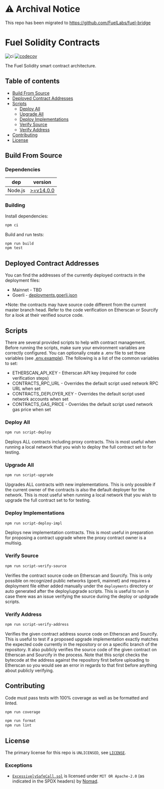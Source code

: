 # ⚠️ Archival Notice

This repo has been migrated to https://github.com/FuelLabs/fuel-bridge

# Fuel Solidity Contracts

<!-- Disable markdownlint for long lines. -->
<!-- markdownlint-disable-file MD013 -->

![ci](https://github.com/fuellabs/fuel-v2-contracts/workflows/Node.js%20Tests%20and%20Coverage/badge.svg?branch=master)
[![codecov](https://codecov.io/gh/fuellabs/fuel-v2-contracts/branch/master/graph/badge.svg?token=FVXeaaBA3d)](https://codecov.io/gh/fuellabs/fuel-v2-contracts)

The Fuel Solidity smart contract architecture.

## Table of contents

- [Build From Source](#build-from-source)
- [Deployed Contract Addresses](#deployed-contract-addresses)
- [Scripts](#scripts)
  - [Deploy All](#deploy-all)
  - [Upgrade All](#upgrade-all)
  - [Deploy Implementations](#deploy-implementations)
  - [Verify Source](#verify-source)
  - [Verify Address](#verify-address)
- [Contributing](#contributing)
- [License](#license)

## Build From Source

### Dependencies

| dep     | version                                                  |
| ------- | -------------------------------------------------------- |
| Node.js | [>=v14.0.0](https://nodejs.org/en/blog/release/v14.0.0/) |

### Building

Install dependencies:

```sh
npm ci
```

Build and run tests:

```sh
npm run build
npm test
```

## Deployed Contract Addresses

You can find the addresses of the currently deployed contracts in the deployment files:

- Mainnet - TBD
- Goerli - [deployments.goerli.json](./deployments/deployments.goerli.json)

\*Note: the contracts may have source code different from the current master branch head. Refer to the code verification on Etherscan or Sourcify for a look at their verified source code.

## Scripts

There are several provided scripts to help with contract management. Before running the scripts, make sure your environment variables are correctly configured. You can optionally create a .env file to set these variables (see [.env.example](.env.example)). The following is a list of the common variables to set:

- ETHERSCAN_API_KEY - Etherscan API key (required for code verification steps)
- CONTRACTS_RPC_URL - Overrides the default script used network RPC URL when set
- CONTRACTS_DEPLOYER_KEY - Overrides the default script used network accounts when set
- CONTRACTS_GAS_PRICE - Overrides the default script used network gas price when set

### Deploy All

```sh
npm run script-deploy
```

Deploys ALL contracts including proxy contracts. This is most useful when running a local network that you wish to deploy the full contract set to for testing.

### Upgrade All

```sh
npm run script-upgrade
```

Upgrades ALL contracts with new implementations. This is only possible if the current owner of the contracts is also the default deployer for the network. This is most useful when running a local network that you wish to upgrade the full contract set to for testing.

### Deploy Implementations

```sh
npm run script-deploy-impl
```

Deploys new implementation contracts. This is most useful in preparation for proposing a contract upgrade where the proxy contract owner is a multisig.

### Verify Source

```sh
npm run script-verify-source
```

Verifies the contract source code on Etherscan and Sourcify. This is only possible on recognized public networks (goerli, mainnet) and requires a deployment file either added manually under the `deployments` directory or auto generated after the deploy/upgrade scripts. This is useful to run in case there was an issue verifying the source during the deploy or updgrade scripts.

### Verify Address

```sh
npm run script-verify-address
```

Verifies the given contract address source code on Etherscan and Sourcify. This is useful to test if a proposed upgrade implementation exactly matches the expected code currently in the repository or on a specific branch of the repository. It also publicly verifies the source code of the given contract on Etherscan and Sourcify in the process. Note that this script checks the bytecode at the address against the repository first before uploading to Etherscan so you would see an error in regards to that first before anything about publicly verifying.

## Contributing

Code must pass tests with 100% coverage as well as be formatted and linted.

```sh
npm run coverage

npm run format
npm run lint
```

## License

The primary license for this repo is `UNLICENSED`, see [`LICENSE`](./LICENSE).

### Exceptions

- [`ExcessivelySafeCall.sol`](./contracts/vendor/ExcessivelySafeCall.sol) is licensed under `MIT OR Apache-2.0` (as indicated in the SPDX headers) by [Nomad](https://github.com/nomad-xyz/ExcessivelySafeCall).
